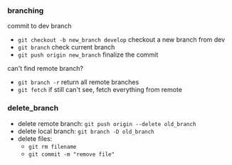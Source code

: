### branching
commit to dev branch
- `git checkout -b new_branch develop` checkout a new branch from dev
- `git branch` check current branch 
- `git push origin new_branch` finalize the commit

can't find remote branch?
- `git branch -r` return all remote branches
- `git fetch` if still can't see, fetch everything from remote

### delete_branch
- delete remote branch: `git push origin --delete old_branch`
- delete local branch: `git branch -D old_branch`
- delete files: 
  - `git rm filename`
  - `git commit -m "remove file"`

